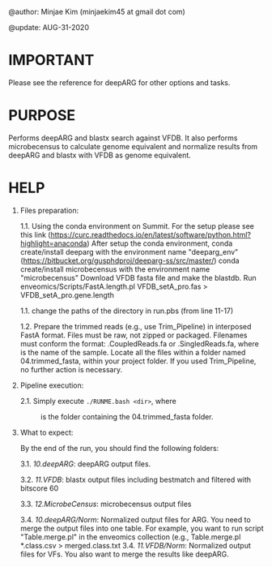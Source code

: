 @author: Minjae Kim (minjaekim45 at gmail dot com)

@update: AUG-31-2020

# IMPORTANT

Please see the reference for deepARG for other options and tasks. 

# PURPOSE

Performs deepARG and blastx search against VFDB. It also performs microbecensus to calculate genome equivalent and normalize 
results from deepARG and blastx with VFDB as genome equivalent.

# HELP

1. Files preparation:

   1.1. Using the conda environment on Summit. For the setup please see this link 
   		(https://curc.readthedocs.io/en/latest/software/python.html?highlight=anaconda)
   		After setup the conda environment, conda create/install deeparg with the environment name "deeparg_env" (https://bitbucket.org/gusphdproj/deeparg-ss/src/master/)
   		conda create/install microbecensus with the environment name "microbecensus"
   		Download VFDB fasta file and make the blastdb.
   		Run enveomics/Scripts/FastA.length.pl VFDB_setA_pro.fas > VFDB_setA_pro.gene.length 
   		
   1.1. change the paths of the directory in run.pbs (from line 11-17)
   
   1.2. Prepare the trimmed reads (e.g., use Trim_Pipeline) in interposed FastA format. Files
      must be raw, not zipped or packaged. Filenames must conform the format:
      <name>.CoupledReads.fa or <name>.SingledReads.fa, where <name> is the name of the sample. Locate all the
      files within a folder named 04.trimmed_fasta, within your project folder. If you
      used Trim_Pipeline, no further action is necessary.
   
2. Pipeline execution:
   
   2.1. Simply execute `./RUNME.bash <dir>`, where <dir> is the folder containing
      the 04.trimmed_fasta folder.

3. What to expect:

   By the end of the run, you should find the following folders:
   
   3.1. *10.deepARG*: deepARG output files.
   
   3.2. *11.VFDB*: blastx output files including bestmatch and filtered with bitscore 60

   3.3. *12.MicrobeCensus*: microbecensus output files

   3.4. *10.deepARG/Norm*: Normalized output files for ARG. You need to merge the output files into one table.
						   For example, you want to run script "Table.merge.pl" in the enveomics collection
						   (e.g., Table.merge.pl *.class.csv > merged.class.txt
   3.4. *11.VFDB/Norm*: Normalized output files for VFs. You also want to merge the results like deepARG.
   


